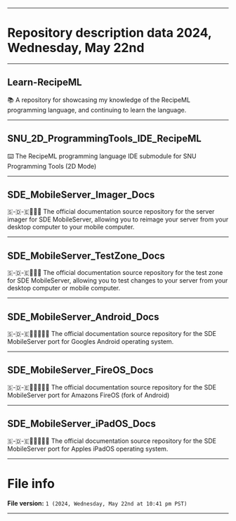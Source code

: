 
***

# Repository description data 2024, Wednesday, May 22nd

---

## Learn-RecipeML

📚️ A repository for showcasing my knowledge of the RecipeML programming language, and continuing to learn the language. 

---

## SNU_2D_ProgrammingTools_IDE_RecipeML

⌨️ The RecipeML programming language IDE submodule for SNU Programming Tools (2D Mode)

---

## SDE_MobileServer_Imager_Docs

🇸-🇩-🇪📱️🌐️📖️ The official documentation source repository for the server imager for SDE MobileServer, allowing you to reimage your server from your desktop computer to your mobile computer. 

---

## SDE_MobileServer_TestZone_Docs

🇸-🇩-🇪📱️🌐️📖️ The official documentation source repository for the test zone for SDE MobileServer, allowing you to test changes to your server from your desktop computer or mobile computer. 

---

## SDE_MobileServer_Android_Docs

🇸-🇩-🇪📱️🌐️💾️🤖️📖️ The official documentation source repository for the SDE MobileServer port for Googles Android operating system. 

---

## SDE_MobileServer_FireOS_Docs

🇸-🇩-🇪📱️🌐️💾️🔥️📖️ The official documentation source repository for the SDE MobileServer port for Amazons FireOS (fork of Android) 

---

## SDE_MobileServer_iPadOS_Docs

🇸-🇩-🇪📱️🌐️💾️🍎️📖️ The official documentation source repository for the SDE MobileServer port for Apples iPadOS operating system. 

***

# File info

**File version:** `1 (2024, Wednesday, May 22nd at 10:41 pm PST)`

***

